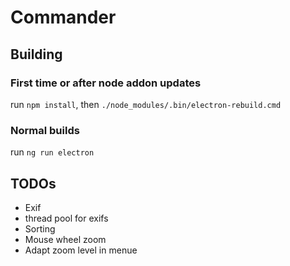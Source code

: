 # Commander
## Building
### First time or after node addon updates
run ```npm install```, then ```./node_modules/.bin/electron-rebuild.cmd```

### Normal builds
run ```ng run electron```
## TODOs
* Exif 
* thread pool for exifs
* Sorting
* Mouse wheel zoom
* Adapt zoom level in menue



